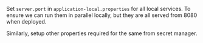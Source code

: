 Set `server.port` in `application-local.properties` for all local services. 
To ensure we can run them in parallel locally, but they are all served from 8080 when deployed.  

Similarly, setup other properties required for the same from secret manager.